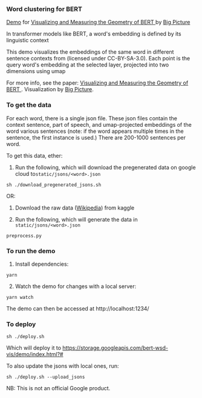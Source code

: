 ### Word clustering for BERT
[Demo](https://storage.googleapis.com/bert-wsd-vis/demo/index.html?#) for [Visualizing and Measuring the Geometry of BERT
](https://arxiv.org/abs/1906.02715) by [Big Picture](https://research.google.com/bigpicture/)

In transformer models like BERT, a word's embedding is defined by its linguistic context

This demo visualizes the embeddings of the same word in different sentence contexts from (licensed under CC-BY-SA-3.0). Each point is the query word's embedding at the selected layer, projected into two dimensions using umap

For more info, see the paper: [Visualizing and Measuring the Geometry of BERT
](https://arxiv.org/abs/1906.02715). Visualization by [Big Picture](https://research.google.com/bigpicture/).

### To get the data
For each word, there is a single json file.
These json files contain the context sentence, part of speech, and umap-projected embeddings of the word various sentences (note: if the word appears multiple times in the sentence, the first instance is used.) There are 200-1000 sentences per word.

To get this data, ether:
1. Run the following, which will download the pregenerated data on google cloud to```static/jsons/<word>.json```
```
sh ./download_pregenerated_jsons.sh
```
OR:
1. Download the raw data ([Wikipedia](https://www.kaggle.com/jkkphys/english-wikipedia-articles-20170820-sqlite)) from kaggle

2. Run the following, which will generate the data in ```static/jsons/<word>.json```
```
preprocess.py
```
### To run the demo

1. Install dependencies:
```
yarn
```

2. Watch the demo for changes with a local server:
```
yarn watch
```
The demo can then be accessed at http://localhost:1234/

### To deploy
```
sh ./deploy.sh
```
Which will deploy it to https://storage.googleapis.com/bert-wsd-vis/demo/index.html?#

To also update the jsons with local ones, run:
```
sh ./deploy.sh --upload_jsons
```

NB: This is not an official Google product.
